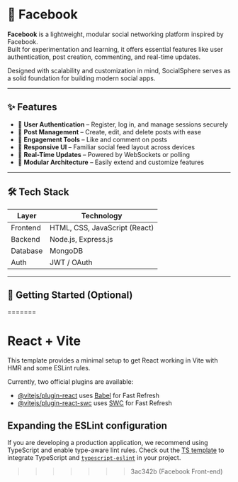# 📘 Facebook 

**Facebook** is a lightweight, modular social networking platform inspired by Facebook.  
Built for experimentation and learning, it offers essential features like user authentication, post creation, commenting, and real-time updates.

Designed with scalability and customization in mind, SocialSphere serves as a solid foundation for building modern social apps.

---

## ✨ Features

- 🔐 **User Authentication** – Register, log in, and manage sessions securely  
- 📝 **Post Management** – Create, edit, and delete posts with ease  
- 💬 **Engagement Tools** – Like and comment on posts  
- 📱 **Responsive UI** – Familiar social feed layout across devices  
- 🔄 **Real-Time Updates** – Powered by WebSockets or polling  
- 🧩 **Modular Architecture** – Easily extend and customize features  

---

## 🛠️ Tech Stack

| Layer      | Technology            |
|------------|------------------------|
| Frontend   | HTML, CSS, JavaScript (React) |
| Backend    | Node.js, Express.js              |
| Database   | MongoDB                |
| Auth       | JWT / OAuth            |

---

## 🚀 Getting Started (Optional)
=======
# React + Vite

This template provides a minimal setup to get React working in Vite with HMR and some ESLint rules.

Currently, two official plugins are available:

- [@vitejs/plugin-react](https://github.com/vitejs/vite-plugin-react/blob/main/packages/plugin-react/README.md) uses [Babel](https://babeljs.io/) for Fast Refresh
- [@vitejs/plugin-react-swc](https://github.com/vitejs/vite-plugin-react-swc) uses [SWC](https://swc.rs/) for Fast Refresh

## Expanding the ESLint configuration

If you are developing a production application, we recommend using TypeScript and enable type-aware lint rules. Check out the [TS template](https://github.com/vitejs/vite/tree/main/packages/create-vite/template-react-ts) to integrate TypeScript and [`typescript-eslint`](https://typescript-eslint.io) in your project.
>>>>>>> 3ac342b (Facebook Front-end)
